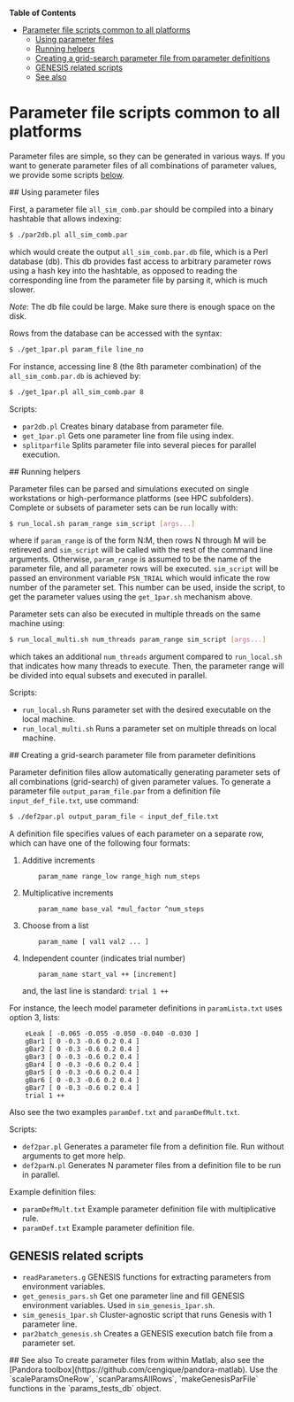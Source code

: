 <!-- markdown-toc start - Don't edit this section. Run M-x markdown-toc-generate-toc again -->
**Table of Contents**

- [Parameter file scripts common to all platforms](#parameter-file-scripts-common-to-all-platforms)
    - [Using parameter files](#using-parameter-files)
    - [Running helpers](#running-helpers)
    - [Creating a grid-search parameter file from parameter definitions](#creating-a-grid-search-parameter-file-from-parameter-definitions)
    - [GENESIS related scripts](#genesis-related-scripts)
    - [See also](#see-also)

<!-- markdown-toc end -->

# Parameter file scripts common to all platforms

Parameter files are simple, so they can be generated in various
ways. If you want to generate parameter files of all combinations of
parameter values, we provide some scripts [below](#creating-a-grid-search-parameter-file-from-parameter-definitions).

<a id="using-parameter-files"/>
## Using parameter files

First, a parameter file `all_sim_comb.par` should be compiled into a
binary hashtable that allows indexing:

```bash
$ ./par2db.pl all_sim_comb.par 
```

which would create the output `all_sim_comb.par.db` file, which is a
Perl database (db). This db provides fast access to arbitrary
parameter rows using a hash key into the hashtable, as opposed to
reading the corresponding line from the parameter file by parsing it,
which is much slower.

*Note*: The db file could be large. Make sure there is enough space on
the disk.

Rows from the database can be accessed with the syntax:

```bash
$ ./get_1par.pl param_file line_no
```

For instance, accessing line 8 (the 8th parameter combination) of the
`all_sim_comb.par.db` is achieved by:

```bash
$ ./get_1par.pl all_sim_comb.par 8
```

Scripts:

- `par2db.pl` Creates binary database from parameter file.
- `get_1par.pl` Gets one parameter line from file using index.
- `splitparfile` Splits parameter file into several pieces for parallel execution.

<a id="running-helpers"/>
## Running helpers

Parameter files can be parsed and simulations executed on single
workstations or high-performance platforms (see HPC
subfolders). Complete or subsets of parameter sets can be run locally
with:

```bash
$ run_local.sh param_range sim_script [args...]
```

where if `param_range` is of the form N:M, then rows N through M will
be retireved and `sim_script` will be called with the rest of the
command line arguments. Otherwise, `param_range` is assumed to be the
name of the parameter file, and all parameter rows will be
executed. `sim_script` will be passed an environment variable
`PSN_TRIAL` which would inficate the row number of the parameter
set. This number can be used, inside the script, to get the parameter
values using the `get_1par.sh` mechanism above.

Parameter sets can also be executed in multiple threads on the same
machine using:

```bash
$ run_local_multi.sh num_threads param_range sim_script [args...]
```

which takes an additional `num_threads` argument compared to
`run_local.sh` that indicates how many threads to execute. Then, the
parameter range will be divided into equal subsets and executed in
parallel.

Scripts:

 - `run_local.sh` Runs parameter set with the desired executable on the local machine.
 - `run_local_multi.sh` Runs a parameter set on multiple threads on local machine.

<a id="creating-a-grid-search-parameter-file-from-parameter-definitions"/>
## Creating a grid-search parameter file from parameter definitions

Parameter definition files allow automatically
generating parameter sets of all combinations (grid-search) of given
parameter values. To generate a parameter file `output_param_file.par`
from a definition file `input_def_file.txt`, use command:

```bash
$ ./def2par.pl output_param_file < input_def_file.txt
```

A definition file specifies values of each parameter on a separate
row, which can have one of the following four formats:

 1. Additive increments

			param_name range_low range_high num_steps

 2. Multiplicative increments

			param_name base_val *mul_factor ^num_steps

 3. Choose from a list

			param_name [ val1 val2 ... ]

 4. Independent counter (indicates trial number)

			param_name start_val ++ [increment]
			
	and, the last line is standard: `trial 1 ++`

For instance, the leech model parameter definitions in
`paramLista.txt` uses option 3, lists:

		eLeak [ -0.065 -0.055 -0.050 -0.040 -0.030 ]
		gBar1 [ 0 -0.3 -0.6 0.2 0.4 ]
		gBar2 [ 0 -0.3 -0.6 0.2 0.4 ]
		gBar3 [ 0 -0.3 -0.6 0.2 0.4 ]
		gBar4 [ 0 -0.3 -0.6 0.2 0.4 ]
		gBar5 [ 0 -0.3 -0.6 0.2 0.4 ]
		gBar6 [ 0 -0.3 -0.6 0.2 0.4 ]
		gBar7 [ 0 -0.3 -0.6 0.2 0.4 ]
		trial 1 ++

Also see the two examples `paramDef.txt` and `paramDefMult.txt`.

Scripts:

- `def2par.pl` Generates a parameter file from a definition file. Run
  without arguments to get more help.
- `def2parN.pl` Generates N parameter files from a definition file to
  be run in parallel.

Example definition files:

- `paramDefMult.txt` Example parameter definition file with multiplicative rule.
- `paramDef.txt` Example parameter definition file.


 
## GENESIS related scripts
 - `readParameters.g` GENESIS functions for extracting parameters from environment variables.
 - `get_genesis_pars.sh` Get one parameter line and fill GENESIS
   environment variables. Used in `sim_genesis_1par.sh`.
 - `sim_genesis_1par.sh` Cluster-agnostic script that runs Genesis with 1 parameter line.
 - `par2batch_genesis.sh` Creates a GENESIS execution batch file from a parameter set.

<a id="see-also"/>
## See also
To create parameter files from within Matlab, also see the [Pandora
toolbox](https://github.com/cengique/pandora-matlab). Use the
`scaleParamsOneRow`, `scanParamsAllRows`, `makeGenesisParFile` functions in
the `params_tests_db` object.
